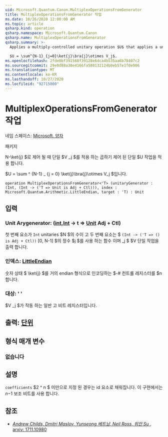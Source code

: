 ```yaml
---
uid: Microsoft.Quantum.Canon.MultiplexOperationsFromGenerator
title: MultiplexOperationsFromGenerator 작업
ms.date: 10/26/2020 12:00:00 AM
ms.topic: article
qsharp.kind: operation
qsharp.namespace: Microsoft.Quantum.Canon
qsharp.name: MultiplexOperationsFromGenerator
qsharp.summary: >-
  Applies a multiply-controlled unitary operation $U$ that applies a unitary $V_j$ when controlled by n-qubit number state $\ket{j}$.

  $U = \sum^{N-1}_{j=0}\ket{j}\bra{j}\otimes V_j$.
ms.openlocfilehash: 2fde0bf391568f39128e6dca4b535aa6b78407c2
ms.sourcegitcommit: 29e0d88a30e4166fa580132124b0eb57e1f0e986
ms.translationtype: MT
ms.contentlocale: ko-KR
ms.lasthandoff: 10/27/2020
ms.locfileid: "92715800"
---
```

# <a name="multiplexoperationsfromgenerator-operation"></a>MultiplexOperationsFromGenerator 작업

네임 스페이스: [Microsoft. 양자](xref:Microsoft.Quantum.Canon)

패키지 [](https://nuget.org/packages/)


N-\ket{j} $로 제어 될 때 단일 $V _j $를 적용 하는 곱하기 제어 된 단일 $U 작업을 적용 합니다.

$U = \sum ^ {N-1} _ {j = 0} \ket{j}\bra{j}\otimes V_j $입니다.

```qsharp
operation MultiplexOperationsFromGenerator<'T> (unitaryGenerator : (Int, (Int -> ('T => Unit is Adj + Ctl))), index : Microsoft.Quantum.Arithmetic.LittleEndian, target : 'T) : Unit
```


## <a name="input"></a>입력

### <a name="unitarygenerator--intint---t--unit-adj--ctl"></a>Unit Arygenerator: ([int](xref:microsoft.quantum.lang-ref.int),[Int](xref:microsoft.quantum.lang-ref.int) -> t => [Unit](xref:microsoft.quantum.lang-ref.unit) Adj + Ctl)

첫 번째 요소가 `Int` unitaries $N $의 수이 고 두 번째 요소는 $ `(Int -> ('T => () is Adj + Ctl))` [0, N-1] $의 정수 $j $를 사용 하는 함수 이며 _j $ $V 단일 작업을 출력 합니다.


### <a name="index--littleendian"></a>인덱스: [LittleEndian](xref:Microsoft.Quantum.Arithmetic.LittleEndian)

숫자 상태 $ \ket{j} $를 거의 endian 형식으로 인코딩하는 $-# 컨트롤 레지스터를 $n 합니다.


### <a name="target--t"></a>대상: ' '

$V _j $가 작동 하는 일반 고 비트 레지스터입니다.



## <a name="output--unit"></a>출력: [단위](xref:microsoft.quantum.lang-ref.unit)



## <a name="type-parameters"></a>형식 매개 변수

### <a name="t"></a>없습니다



## <a name="remarks"></a>설명

`coefficients` $2 ^ n $ 미만으로 지정 된 경우는 id 요소로 채워집니다. 이 구현에서는 $n-$1 보조 비트를 사용 합니다.

## <a name="references"></a>참조

- [*Andrew Childs, Dmitri Maslov, Yunseong 베트남, Neil Ross, 위안 Su* , arxiv: 1711.10980](https://arxiv.org/abs/1711.10980)